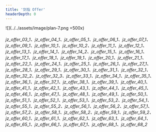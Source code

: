 ```yaml
---
title: '剑指 Offer'
headerDepth: 0
---
```


![](../../assets/image/plan-7.png =500x)

###### jz_offer_03_1、jz_offer_04_1、jz_offer_05_1、jz_offer_06_1、jz_offer_07_1、jz_offer_09_1、jz_offer_10_1、jz_offer_10_2、jz_offer_11_1、jz_offer_12_1、jz_offer_13_1、jz_offer_14_1、jz_offer_14_2、jz_offer_15_1、jz_offer_16_1、jz_offer_17_1、jz_offer_18_1、jz_offer_19_1、jz_offer_20_1、jz_offer_21_1、jz_offer_22_1、jz_offer_24_1、jz_offer_25_1、jz_offer_26_1、jz_offer_27_1、jz_offer_28_1、jz_offer_29_1、jz_offer_30_1、jz_offer_31_1、jz_offer_32_1、jz_offer_32_2、jz_offer_32_3、jz_offer_33_1、jz_offer_34_1、jz_offer_35_1、jz_offer_36_1、jz_offer_37_1、jz_offer_38_1、jz_offer_39_1、jz_offer_40_1、jz_offer_41_1、jz_offer_42_1、jz_offer_43_1、jz_offer_44_1、jz_offer_45_1、jz_offer_46_1、jz_offer_47_1、jz_offer_48_1、jz_offer_49_1、jz_offer_50_1、jz_offer_51_1、jz_offer_52_1、jz_offer_53_1、jz_offer_53_2、jz_offer_54_1、jz_offer_55_1、jz_offer_55_2、jz_offer_56_1、jz_offer_56_2、jz_offer_57_1、jz_offer_57_2、jz_offer_58_1、jz_offer_58_2、jz_offer_59_1、jz_offer_59_2、jz_offer_60_1、jz_offer_61_1、jz_offer_62_1、jz_offer_63_1、jz_offer_64_1、jz_offer_65_1、jz_offer_66_1、jz_offer_67_1、jz_offer_68_1、jz_offer_68_2

<style>
table th:first-of-type { width: 20%; }
table th:nth-of-type(2) { width: 30%; }
table th:nth-of-type(3) { width: 10%; }
table th:nth-of-type(4) { width: 30%; }
table th:nth-of-type(5) { width: 10%; }

</style>
